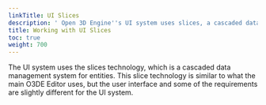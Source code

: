 ```yaml
---
linkTitle: UI Slices
description: ' Open 3D Engine''s UI system uses slices, a cascaded data management system for entities. '
title: Working with UI Slices
toc: true
weight: 700
---
```


The UI system uses the slices technology, which is a cascaded data management system for entities. This slice technology is similar to what the main O3DE Editor uses, but the user interface and some of the requirements are slightly different for the UI system.
